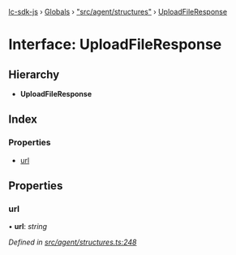 [lc-sdk-js](../README.md) › [Globals](../globals.md) › ["src/agent/structures"](../modules/_src_agent_structures_.md) › [UploadFileResponse](_src_agent_structures_.uploadfileresponse.md)

# Interface: UploadFileResponse

## Hierarchy

* **UploadFileResponse**

## Index

### Properties

* [url](_src_agent_structures_.uploadfileresponse.md#url)

## Properties

###  url

• **url**: *string*

*Defined in [src/agent/structures.ts:248](https://github.com/livechat/lc-sdk-js/blob/5281c0a/src/agent/structures.ts#L248)*
